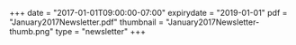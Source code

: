 +++
date = "2017-01-01T09:00:00-07:00"
expirydate = "2019-01-01"
pdf = "January2017Newsletter.pdf"
thumbnail = "January2017Newsletter-thumb.png"
type = "newsletter"
+++

